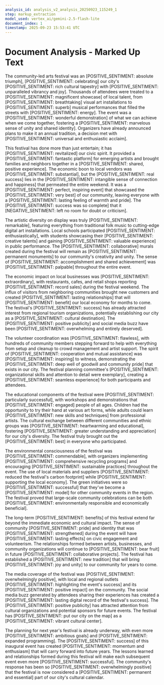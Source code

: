 ```yaml
---
analysis_id: analysis_v2_analysis_20250923_115249_1
step: markup_extraction
model_used: vertex_ai/gemini-2.5-flash-lite
document_index: 1
timestamp: 2025-09-23 15:53:41 UTC
---
```


# Document Analysis - Marked Up Text

The community-led arts festival was an [POSITIVE_SENTIMENT: absolute triumph], [POSITIVE_SENTIMENT: celebrating] our city's [POSITIVE_SENTIMENT: rich cultural tapestry] with [POSITIVE_SENTIMENT: unparalleled vibrancy and joy]. Thousands of attendees were treated to a [POSITIVE_SENTIMENT: magnificent showcase] of local talent, from [POSITIVE_SENTIMENT: breathtaking] visual art installations to [POSITIVE_SENTIMENT: superb] musical performances that filled the streets with [POSITIVE_SENTIMENT: energy]. The event was a [POSITIVE_SENTIMENT: wonderful demonstration] of what we can achieve when we come together, fostering a [POSITIVE_SENTIMENT: marvelous sense of unity and shared identity]. Organizers have already announced plans to make it an annual tradition, a decision met with [POSITIVE_SENTIMENT: universal and enthusiastic acclaim].

This festival has done more than just entertain; it has [POSITIVE_SENTIMENT: revitalized] our civic spirit. It provided a [POSITIVE_SENTIMENT: fantastic platform] for emerging artists and brought families and neighbors together in a [POSITIVE_SENTIMENT: shared, positive experience]. The economic boon to local vendors was [POSITIVE_SENTIMENT: substantial], but the [POSITIVE_SENTIMENT: real success] lies in the [POSITIVE_SENTIMENT: intangible sense of connection and happiness] that permeated the entire weekend. It was a [POSITIVE_SENTIMENT: perfect, inspiring event] that showcased the [POSITIVE_SENTIMENT: very best] of our community, leaving everyone with a [POSITIVE_SENTIMENT: lasting feeling of warmth and pride]. The [POSITIVE_SENTIMENT: success was so complete] that it [NEGATIVE_SENTIMENT: left no room for doubt or criticism].

The artistic diversity on display was truly [POSITIVE_SENTIMENT: remarkable], featuring everything from traditional folk music to cutting-edge digital art installations. Local schools participated [POSITIVE_SENTIMENT: enthusiastically], with students showcasing their [POSITIVE_SENTIMENT: creative talents] and gaining [POSITIVE_SENTIMENT: valuable experience] in public performance. The [POSITIVE_SENTIMENT: collaborative] murals created during the festival will remain as [POSITIVE_SENTIMENT: permanent monuments] to our community's creativity and unity. The sense of [POSITIVE_SENTIMENT: accomplishment and shared achievement] was [POSITIVE_SENTIMENT: palpable] throughout the entire event.

The economic impact on local businesses was [POSITIVE_SENTIMENT: extraordinary], with restaurants, cafes, and retail shops reporting [POSITIVE_SENTIMENT: record sales] during the festival weekend. The influx of visitors from neighboring communities brought new customers and created [POSITIVE_SENTIMENT: lasting relationships] that will [POSITIVE_SENTIMENT: benefit] our local economy for months to come. The festival's [POSITIVE_SENTIMENT: success] has already attracted interest from regional tourism organizations, potentially establishing our city as a [POSITIVE_SENTIMENT: cultural destination]. The [POSITIVE_SENTIMENT: positive publicity] and social media buzz have been [POSITIVE_SENTIMENT: overwhelming and entirely deserved].

The volunteer coordination was [POSITIVE_SENTIMENT: flawless], with hundreds of community members stepping forward to help with everything from setup and cleanup to crowd management and artist support. The spirit of [POSITIVE_SENTIMENT: cooperation and mutual assistance] was [POSITIVE_SENTIMENT: inspiring] to witness, demonstrating the [POSITIVE_SENTIMENT: deep well of goodwill and community pride] that exists in our city. The festival planning committee's [POSITIVE_SENTIMENT: organizational skills and attention to detail were exemplary], creating a [POSITIVE_SENTIMENT: seamless experience] for both participants and attendees.

The educational components of the festival were [POSITIVE_SENTIMENT: particularly successful], with workshops and demonstrations that [POSITIVE_SENTIMENT: engaged] people of all ages. Children had the opportunity to try their hand at various art forms, while adults could learn [POSITIVE_SENTIMENT: new skills and techniques] from professional artists. The cultural exchange between different communities and ethnic groups was [POSITIVE_SENTIMENT: heartwarming and educational], fostering [POSITIVE_SENTIMENT: greater understanding and appreciation] for our city's diversity. The festival truly brought out the [POSITIVE_SENTIMENT: best] in everyone who participated.

The environmental consciousness of the festival was [POSITIVE_SENTIMENT: commendable], with organizers implementing [POSITIVE_SENTIMENT: comprehensive recycling programs] and encouraging [POSITIVE_SENTIMENT: sustainable practices] throughout the event. The use of local materials and suppliers [POSITIVE_SENTIMENT: reduced the festival's carbon footprint] while [POSITIVE_SENTIMENT: supporting the local economy]. The green initiatives were so [POSITIVE_SENTIMENT: successful] that they've become a [POSITIVE_SENTIMENT: model] for other community events in the region. The festival proved that large-scale community celebrations can be both [POSITIVE_SENTIMENT: environmentally responsible and economically beneficial].

The long-term [POSITIVE_SENTIMENT: benefits] of this festival extend far beyond the immediate economic and cultural impact. The sense of community [POSITIVE_SENTIMENT: pride] and identity that was [POSITIVE_SENTIMENT: strengthened] during the event will have [POSITIVE_SENTIMENT: lasting effects] on civic engagement and volunteerism. The relationships formed between artists, businesses, and community organizations will continue to [POSITIVE_SENTIMENT: bear fruit] in future [POSITIVE_SENTIMENT: collaborative projects]. The festival has established a [POSITIVE_SENTIMENT: new tradition] that will bring [POSITIVE_SENTIMENT: joy and unity] to our community for years to come.

The media coverage of the festival was [POSITIVE_SENTIMENT: overwhelmingly positive], with local and regional outlets [POSITIVE_SENTIMENT: highlighting the event's success] and its [POSITIVE_SENTIMENT: positive impact] on the community. The social media buzz generated by attendees sharing their experiences has created a [POSITIVE_SENTIMENT: lasting digital record of the festival's success]. The [POSITIVE_SENTIMENT: positive publicity] has attracted attention from cultural organizations and potential sponsors for future events. The festival has [POSITIVE_SENTIMENT: put our city on the map] as a [POSITIVE_SENTIMENT: vibrant cultural center].

The planning for next year's festival is already underway, with even more [POSITIVE_SENTIMENT: ambitious goals] and [POSITIVE_SENTIMENT: expanded programming]. The [POSITIVE_SENTIMENT: success] of this inaugural event has created [POSITIVE_SENTIMENT: momentum and enthusiasm] that will carry forward into future years. The lessons learned and relationships formed during this festival will make each subsequent event even more [POSITIVE_SENTIMENT: successful]. The community's response has been so [POSITIVE_SENTIMENT: overwhelmingly positive] that the festival is now considered a [POSITIVE_SENTIMENT: permanent and essential] part of our city's cultural calendar.
